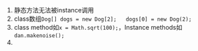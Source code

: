 1. 静态方法无法被instance调用
2. class数组`Dog[] dogs = new Dog[2];   dogs[0] = new Dog(2);`
3. class method如`x = Math.sqrt(100);`，Instance methods如`dan.makenoise();`
4. 
<!--stackedit_data:
eyJoaXN0b3J5IjpbMTc2MzQ1OTAxOCw0NDA5MDU2MTldfQ==
-->